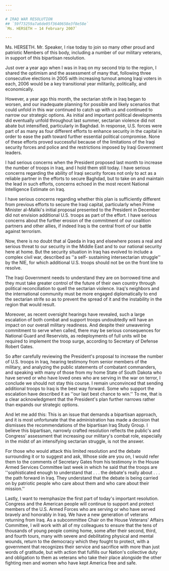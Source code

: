 ```yaml
---
---

# IRAQ WAR RESOLUTION
## `59f73259a7a6de05f3640658e3f8e58e`
`Ms. HERSETH — 14 February 2007`

---
```



Ms. HERSETH. Mr. Speaker, I rise today to join so many other proud 
and patriotic Members of this body, including a number of our military 
veterans, in support of this bipartisan resolution.

Just over a year ago when I was in Iraq on my second trip to the 
region, I shared the optimism and the assessment of many that, 
following three consecutive elections in 2005 with increasing turnout 
among Iraqi voters in each, 2006 would be a key transitional year 
militarily, politically, and economically.

However, a year ago this month, the sectarian strife in Iraq began to 
worsen, and our inadequate planning for possible and likely scenarios 
that could unfold in this war continued to catch up with us and 
continued to narrow our strategic options. As initial and important 
political developments did eventually unfold throughout last summer, 
sectarian violence did not abate but intensified, particularly in 
Baghdad. In response, U.S. forces were part of as many as four 
different efforts to enhance security in the capital in order to ease 
the path toward further essential political compromise. None of these 
efforts proved successful because of the limitations of the Iraqi 
security forces and police and the restrictions imposed by Iraqi 
Government leaders.

I had serious concerns when the President proposed last month to 
increase the number of troops in Iraq, and I hold them still today. I 
have serious concerns regarding the ability of Iraqi security forces 
not only to act as a reliable partner in the efforts to secure Baghdad, 
but to take on and maintain the lead in such efforts, concerns echoed 
in the most recent National Intelligence Estimate on Iraq.

I have serious concerns regarding whether this plan is sufficiently 
different from previous efforts to secure the Iraqi capital, 
particularly when Prime Minister al-Maliki's initial proposal presented 
to the President in December did not envision additional U.S. troops as 
part of the effort. I have serious concerns about the further erosion 
of the commitment of our coalition partners and other allies, if indeed 
Iraq is the central front of our battle against terrorism.

Now, there is no doubt that al Qaeda in Iraq and elsewhere poses a 
real and serious threat to our security in the Middle East and to our 
national security here at home. But the security situation in Iraq has 
evolved to include a complex civil war, described as ''a self-
sustaining intersectarian struggle'' by the NIE, for which additional 
U.S. troops should not be on the front line to resolve.

The Iraqi Government needs to understand they are on borrowed time 
and they must take greater control of the future of their own country 
through political reconciliation to quell the sectarian violence. 
Iraq's neighbors and the international community must be more engaged 
diplomatically to end the sectarian strife so as to prevent the spread 
of it and the instability in the region that would result.

Moreover, as recent oversight hearings have revealed, such a large 
escalation of both combat and support troops undoubtedly will have an 
impact on our overall military readiness. And despite their unwavering 
commitment to serve when called, there may be serious consequences for 
National Guard and Reservists, as redeployments of full units will be 
required to implement the troop surge, according to Secretary of 
Defense Robert Gates.

So after carefully reviewing the President's proposal to increase the 
number of U.S. troops in Iraq, hearing testimony from senior members of 
the military, and analyzing the public statements of combatant 
commanders, and speaking with many of those from my home State of South 
Dakota who have served or who have loved ones who are serving in the 
war on terror, I conclude we should not stay this course. I remain 
unconvinced that sending additional troops to Iraq is the best way 
forward. Some who support the escalation have described it as ''our 
last best chance to win.'' To me, that is a clear acknowledgment that 
the President's plan further narrows rather than expands our strategic 
options.

And let me add this: This is an issue that demands a bipartisan 
approach, and it is most unfortunate that the administration has made a 
decision that dismisses the recommendations of the bipartisan Iraq 
Study Group. I believe this bipartisan, narrowly crafted resolution 
reflects the public's and Congress' assessment that increasing our 
military's combat role, especially in the midst of an intensifying 
sectarian struggle, is not the answer.

For those who would attack this limited resolution and the debate 
surrounding it or to suggest and ask, Whose side are you on, I would 
refer them to the comments of Secretary Gates from his testimony in the 
House Armed Services Committee last week in which he said that the 
troops are ''sophisticated enough to understand that . . . the debate's 
really about . . . the path forward in Iraq. They understand that the 
debate is being carried on by patriotic people who care about them and 
who care about their mission.''

Lastly, I want to reemphasize the first part of today's important 
resolution. Congress and the American people will continue to support 
and protect members of the U.S. Armed Forces who are serving or who 
have served bravely and honorably in Iraq. We have a new generation of 
veterans returning from Iraq. As a subcommittee Chair on the House 
Veterans' Affairs Committee, I will work with all of my colleagues to 
ensure that the tens of thousands of young people coming home, some 
after their second, third, and fourth tours, many with severe and 
debilitating physical and mental wounds, return to the democracy which 
they fought to protect, with a government that recognizes their service 
and sacrifice with more than just words of gratitude, but with action 
that fulfills our Nation's collective duty and obligation to them as 
veterans who take their place alongside the other fighting men and 
women who have kept America free and safe.